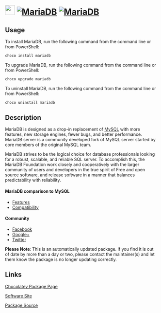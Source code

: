 ﻿# <img src="https://cdn.jsdelivr.net/gh/mkevenaar/chocolatey-packages@320be0f0eca14083b7ba734b13a417b407225a8b/icons/mariadb.png" width="32" height="32"/> [![MariaDB](https://img.shields.io/chocolatey/v/mariadb.svg?label=MariaDB)](https://chocolatey.org/packages/mariadb) [![MariaDB](https://img.shields.io/chocolatey/dt/mariadb.svg)](https://chocolatey.org/packages/mariadb)

## Usage
To install MariaDB, run the following command from the command line or from PowerShell:
```powershell
choco install mariadb
```

To upgrade MariaDB, run the following command from the command line or from PowerShell:
```powershell
choco upgrade mariadb
```

To uninstall MariaDB, run the following command from the command line or from PowerShell:
```powershell
choco uninstall mariadb
```

## Description
MariaDB is designed as a drop-in replacement of [MySQL](https://chocolatey.org/packages/mysql) with more features, new storage engines, fewer bugs, and better performance. MariaDB server is a community developed fork of MySQL server started by core members of the original MySQL team.

MariaDB strives to be the logical choice for database professionals looking for a robust, scalable, and reliable SQL server. To accomplish this, the MariaDB Foundation work closely and cooperatively with the larger community of users and developers in the true spirit of Free and open source software, and release software in a manner that balances predictability with reliability.

#### MariaDB comparison to MySQL

* [Features](https://mariadb.com/kb/en/mariadb/mariadb-vs-mysql-features/)
* [Compatibility](https://mariadb.com/kb/en/mariadb/mariadb-vs-mysql-compatibility/)

#### Community

* [Facebook](https://www.facebook.com/MariaDB.dbms)
* [Google+](https://plus.google.com/+mariadb)
* [Twitter](https://twitter.com/mariadb)

**Please Note**: This is an automatically updated package. If you find it is
out of date by more than a day or two, please contact the maintainer(s) and
let them know the package is no longer updating correctly.


## Links
[Chocolatey Package Page](https://chocolatey.org/packages/mariadb)

[Software Site](https://mariadb.org)

[Package Source](https://github.com/mkevenaar/chocolatey-packages/tree/master/automatic/mariadb)

